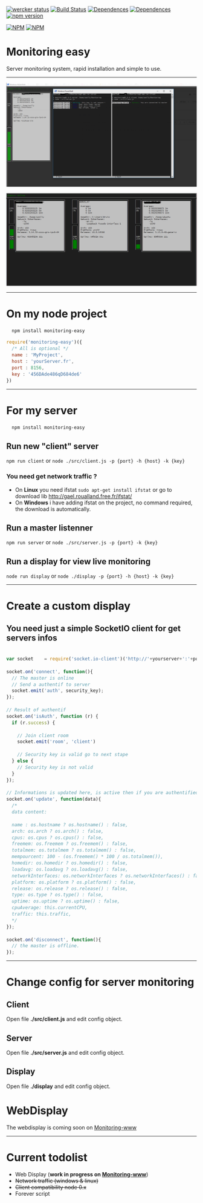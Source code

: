 [![wercker status](https://app.wercker.com/status/9ee8e2311a78e29e80c5c2915743610f/s "wercker status")](https://app.wercker.com/project/bykey/9ee8e2311a78e29e80c5c2915743610f)
[![Build Status](https://travis-ci.org/xonlly/Monitoring.svg?branch=master)](https://travis-ci.org/xonlly/Monitoring)
[![Dependences](https://david-dm.org/xonlly/Monitoring.svg)](https://david-dm.org/xonlly/Monitoring#info=dependencies&view=table)
[![Dependences](https://david-dm.org/xonlly/Monitoring/dev-status.svg)](https://david-dm.org/xonlly/Monitoring#info=devDependencies)
[![npm version](https://badge.fury.io/js/monitoring-easy.svg)](https://badge.fury.io/js/monitoring-easy)

[![NPM](https://nodei.co/npm/monitoring-easy.png?downloads=true&downloadRank=true&stars=true)](https://nodei.co/npm/monitoring-easy/)
[![NPM](https://nodei.co/npm-dl/monitoring-easy.png?months=3&height=3)](https://nodei.co/npm/monitoring-easy/)

# Monitoring easy

Server monitoring system, rapid installation and simple to use.

___

![Monitoring exemple](img/exemple.png)

![Monitoring exemple](img/exemple.gif)

___

# On my node project

```bash
  npm install monitoring-easy
```

```javascript
require('monitoring-easy')({
  /* All is optional */
  name : 'MyProject',
  host : 'yourServer.fr',
  port : 8156,
  key : '456DAde486qD684de6'
})
```

___

# For my server

```bash
  npm install monitoring-easy
```

## Run new "client" server

`npm run client` or `node ./src/client.js -p {port} -h {host} -k {key}`

### You need get network traffic ?

- On __Linux__ you need ifstat `sudo apt-get install ifstat` or go to download lib http://gael.roualland.free.fr/ifstat/
- On __Windows__ i have adding ifstat on the project, no command required, the download is automatically.

## Run a master listenner

`npm run server` or `node ./src/server.js -p {port} -k {key}`

## Run a display for view live monitoring

`node run display` or `node ./display -p {port} -h {host} -k {key}`

___

# Create a custom display

## You need just a simple SocketIO client for get servers infos

```javascript

var socket    = require('socket.io-client')('http://'+yourserver+':'+port);

socket.on('connect', function(){
  // The master is online
  // Send a authentif to server
  socket.emit('auth', security_key);
});

// Result of authentif
socket.on('isAuth', function (r) {
  if (r.success) {

    // Join client room
    socket.emit('room', 'client')

    // Security key is valid go to next stape
  } else {
    // Security key is not valid
  }
});

// Informations is updated here, is active then if you are authentified
socket.on('update', function(data){
  /*
  data content:

  name : os.hostname ? os.hostname() : false,
  arch: os.arch ? os.arch() : false,
  cpus: os.cpus ? os.cpus() : false,
  freemem: os.freemem ? os.freemem() : false,
  totalmem: os.totalmem ? os.totalmem() : false,
  mempourcent: 100 - (os.freemem() * 100 / os.totalmem()),
  homedir: os.homedir ? os.homedir() : false,
  loadavg: os.loadavg ? os.loadavg() : false,
  networkInterfaces: os.networkInterfaces ? os.networkInterfaces() : false,
  platform: os.platform ? os.platform() : false,
  release: os.release ? os.release() : false,
  type: os.type ? os.type() : false,
  uptime: os.uptime ? os.uptime() : false,
  cpuAverage: this.currentCPU,
  traffic: this.traffic,
  */
});

socket.on('disconnect', function(){
  // the master is offline.
});

```

___

# Change config for server monitoring

## Client

Open file __./src/client.js__ and edit config object.

## Server

Open file __./src/server.js__ and edit config object.

## Display

Open file __./display__ and edit config object.

# WebDisplay

The webdisplay is coming soon on [Monitoring-www](https://github.com/xonlly/Monitoring-www)

___
# Current todolist

- Web Display (__work in progress on [Monitoring-www](https://github.com/xonlly/Monitoring-www)__)
- ~~Network traffic (windows & linux)~~
- ~~Client compatibility node 0.x~~
- Forever script
